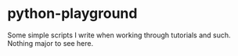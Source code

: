 # python-playground
Some simple scripts I write when working through tutorials and such. Nothing major to see here.
